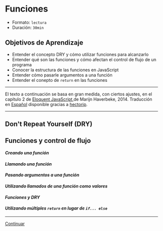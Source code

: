 # Funciones
- Formato: `lectura`
- Duración: `30min`

## Objetivos de Aprendizaje

- Entender el concepto DRY y cómo utilizar funciones para alcanzarlo
- Entender qué son las funciones y cómo afectan el control de flujo de un programa
- Conocer la estructura de las funciones en JavaScript
- Entender cómo pasarle argumentos a una función
- Entender el conepto de `return` en las funciones

***

El texto a continuación se basa en gran medida, con ciertos ajustes, en el
capítulo 2 de [Eloquent JavaScript](http://eloquentjavascript.net/),de Marijn
Haverbeke, 2014. Traducción en [Español](http://hectorip.github.io/Eloquent-JavaScript-ES-online/chapters/01_values.html)
disponible gracias a [hectorip](http://hectorip.github.io).

***

## Don't Repeat Yourself (DRY)


## Funciones y control de flujo

#### _Creando una función_
#### _Llamando una función_
#### _Pasando argumentos a una función_
#### _Utilizando llamados de una función como valores_
#### _Funciones y DRY_
#### _Utilizando múltiples `return` en lugar de `if... else`_


***

[Continuar](03-structured-programming.md)
